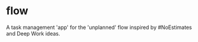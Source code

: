 # flow
A task management 'app' for the 'unplanned' flow inspired by #NoEstimates and Deep Work ideas.
